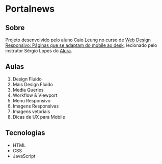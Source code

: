 # Portalnews

## Sobre

Projeto desenvolvido pelo aluno Caio Leung no curso de [Web Design Responsivo: Páginas que se adaptam do mobile ao desk](https://www.alura.com.br/curso-online-web-design-responsivo), lecionado pelo instrutor Sérgio Lopes do [Alura](https://www.alura.com.br).

## Aulas

1. Design Fluído
2. Mais Design Fluído
3. Media Queries
4. Workflow & Viewport
5. Menu Responsivo
6. Imagens Responsivas
7. Imagens vetoriais
8. Dicas de UX para Mobile

## Tecnologias

* HTML
* CSS
* JavaScript
